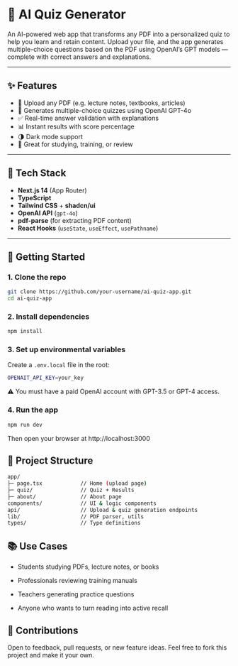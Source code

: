 # 🧠 AI Quiz Generator

An AI-powered web app that transforms any PDF into a personalized quiz to help you learn and retain content. Upload your file, and the app generates multiple-choice questions based on the PDF using OpenAI’s GPT models — complete with correct answers and explanations.

---

## ✨ Features

- 📄 Upload any PDF (e.g. lecture notes, textbooks, articles)
- 🤖 Generates multiple-choice quizzes using OpenAI GPT-4o
- ✅ Real-time answer validation with explanations
- 📊 Instant results with score percentage
- 🌗 Dark mode support
- 🎯 Great for studying, training, or review

---

## 🧰 Tech Stack

- **Next.js 14** (App Router)
- **TypeScript**
- **Tailwind CSS** + **shadcn/ui**
- **OpenAI API** (`gpt-4o`)
- **pdf-parse** (for extracting PDF content)
- **React Hooks** (`useState`, `useEffect`, `usePathname`)

---

## 🚀 Getting Started

### 1. Clone the repo

```bash
git clone https://github.com/your-username/ai-quiz-app.git
cd ai-quiz-app
```
### 2. Install dependencies
```bash
npm install
```

### 3. Set up environmental variables
Create a `.env.local` file in the root:
```bash
OPENAIT_API_KEY=your_key
```
⚠️ You must have a paid OpenAI account with GPT-3.5 or GPT-4 access.

### 4. Run the app
```bash
npm run dev
```
Then open your browser at http://localhost:3000

## 📂 Project Structure
```bash
app/
├─ page.tsx            // Home (upload page)
├─ quiz/               // Quiz + Results
├─ about/              // About page
components/            // UI & logic components
api/                   // Upload & quiz generation endpoints
lib/                   // PDF parser, utils
types/                 // Type definitions
```

## 📚 Use Cases
- Students studying PDFs, lecture notes, or books

- Professionals reviewing training manuals

- Teachers generating practice questions

- Anyone who wants to turn reading into active recall


## 🤝 Contributions
Open to feedback, pull requests, or new feature ideas.
Feel free to fork this project and make it your own.
